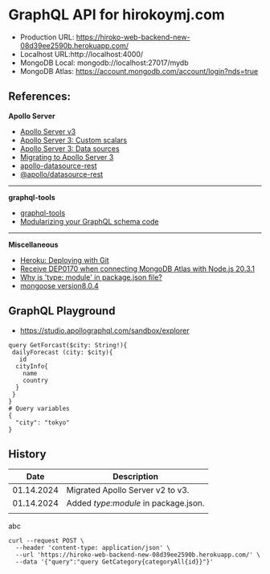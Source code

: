 # GraphQL API for hirokoymj.com

- Production URL: https://hiroko-web-backend-new-08d39ee2590b.herokuapp.com/
- Localhost URL:http://localhost:4000/
- MongoDB Local: mongodb://localhost:27017/mydb
- MongoDB Atlas: https://account.mongodb.com/account/login?nds=true

## References:

**Apollo Server**

- [Apollo Server v3](https://www.apollographql.com/docs/apollo-server/v3)
- [Apollo Server 3: Custom scalars](https://www.apollographql.com/docs/apollo-server/v3/schema/custom-scalars)
- [Apollo Server 3: Data sources](https://www.apollographql.com/docs/apollo-server/v3/data/data-sources)
- [Migrating to Apollo Server 3](https://www.apollographql.com/docs/apollo-server/v3/migration)
- [apollo-datasource-rest](https://www.npmjs.com/package/apollo-datasource-rest)
- [@apollo/datasource-rest](https://www.npmjs.com/package/@apollo/datasource-rest)

<hr />

**graphql-tools**

- [graphql-tools](https://the-guild.dev/graphql/tools/docs/introduction)
- [Modularizing your GraphQL schema code](https://www.apollographql.com/blog/modularizing-your-graphql-schema-code)

<hr />

**Miscellaneous**

- [Heroku: Deploying with Git](https://devcenter.heroku.com/articles/git#create-a-heroku-remote)
- [Receive DEP0170 when connecting MongoDB Atlas with Node.js 20.3.1](https://stackoverflow.com/questions/76594556/receive-dep0170-when-connecting-mongodb-atlas-with-node-js-20-3-1)
- [Why is 'type: module' in package.json file?](https://stackoverflow.com/questions/61401475/why-is-type-module-in-package-json-file)
- [mongoose version8.0.4](https://mongoosejs.com/docs/connections.html#options)

## GraphQL Playground

- https://studio.apollographql.com/sandbox/explorer

```
query GetForcast($city: String!){
 dailyForecast (city: $city){
   id
  cityInfo{
    name
    country
  }
 }
}
# Query variables
{
  "city": "tokyo"
}
```

## History

| Date       | Description                          |
| ---------- | ------------------------------------ |
| 01.14.2024 | Migrated Apollo Server v2 to v3.     |
| 01.14.2024 | Added _type:module_ in package.json. |
|            |                                      |

abc

```
curl --request POST \
  --header 'content-type: application/json' \
  --url 'https://hiroko-web-backend-new-08d39ee2590b.herokuapp.com/' \
  --data '{"query":"query GetCategory{categoryAll{id}}"}'
```
